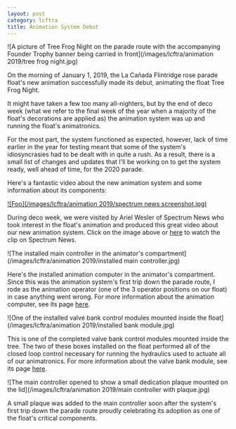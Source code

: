 ```yaml
---
layout: post
category: lcftra
title: Animation System Debut
---
```

![A picture of Tree Frog Night on the parade route with the accompanying Founder Trophy banner being carried in front](/images/lcftra/animation 2019/tree frog night.jpg)

On the morning of January 1, 2019, the La Cañada Flintridge rose parade float's new animation successfully made its debut, animating the float Tree Frog Night.<!--more-->

It might have taken a few too many all-nighters, but by the end of deco week (what we refer to the final week of the year when a majority of the float's decorations are applied as) the animation system was up and running the float's animatronics.

For the most part, the system functioned as expected, however, lack of time earlier in the year for testing meant that some of the system's idiosyncrasies had to be dealt with in quite a rush. As a result, there is a small list of changes and updates that I'll be working on to get the system ready, well ahead of time, for the 2020 parade.

Here's a fantastic video about the new animation system and some information about its components:

<a href="https://spectrumnews1.com/ca/la-east/news/2018/12/28/rose-parade-float-mixes-natural-materials-with-technology?cid=share_clip" target="_blank">![Foo](/images/lcftra/animation 2019/spectrum news screenshot.jpg)</a>

During deco week, we were visited by Ariel Wesler of Spectrum News who took interest in the float's animation and produced this great video about our new animation system. Click on the image above or <a href="https://spectrumnews1.com/ca/la-east/news/2018/12/28/rose-parade-float-mixes-natural-materials-with-technology?cid=share_clip" target="_blank">here</a> to watch the clip on Spectrum News.

![The installed main controller in the animator's compartment](/images/lcftra/animation 2019/installed main controller.jpg)

Here's the installed animation computer in the animator's compartment. Since this was the animation system's first trip down the parade route, I rode as the animation operator (one of the 3 operator positions on our float) in case anything went wrong. For more information about the animation computer, see its page <a href="https://aramder.github.io/animation-computer/" target="_blank">here</a>.

![One of the installed valve bank control modules mounted inside the float](/images/lcftra/animation 2019/installed bank module.jpg)

This is one of the completed valve bank control modules mounted inside the tree. The two of these boxes installed on the float performed all of the closed loop control necessary for running the hydraulics used to actuate all of our animatronics. For more information about the valve bank module, see its page <a href="https://aramder.github.io/animation-bank-module/" target="_blank">here</a>.

![The main controller opened to show a small dedication plaque mounted on the lid](/images/lcftra/animation 2019/main controller with plaque.jpg)

A small plaque was added to the main controller soon after the system's first trip down the parade route proudly celebrating its adoption as one of the float's critical components.
